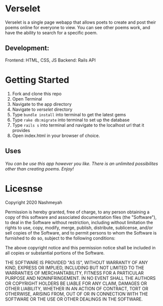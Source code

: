 # Verselet
Verselet is a single page webapp that allows poets to create and post their poems online for everyone to view. You can see other poems work, and have the ability to search for a specific poem. 

## Development:

Frontend: HTML, CSS, JS
Backend: Rails API

# Getting Started
1. Fork and clone this repo
2. Open Terminal
3. Navigate to the app directory
4. Navigate to *verselet* directory
5. Type `bundle install` into terminal to get the latest gems
6. Type `rake db:migrate` into terminal to set up the database
7. Type `rails s` into terminal and navigate to the localhost url that it provides
8. Open index.html in your browser of choice.

## Uses
###### You can be use this app however you like. There is an unlimited possibilites other than creating poems. Enjoy!
# Licesnse
Copyright 2020 Nashmeyah

Permission is hereby granted, free of charge, to any person obtaining a copy of this software and associated documentation files (the "Software"), to deal in the Software without restriction, including without limitation the rights to use, copy, modify, merge, publish, distribute, sublicense, and/or sell copies of the Software, and to permit persons to whom the Software is furnished to do so, subject to the following conditions:

The above copyright notice and this permission notice shall be included in all copies or substantial portions of the Software.

THE SOFTWARE IS PROVIDED "AS IS", WITHOUT WARRANTY OF ANY KIND, EXPRESS OR IMPLIED, INCLUDING BUT NOT LIMITED TO THE WARRANTIES OF MERCHANTABILITY, FITNESS FOR A PARTICULAR PURPOSE AND NONINFRINGEMENT. IN NO EVENT SHALL THE AUTHORS OR COPYRIGHT HOLDERS BE LIABLE FOR ANY CLAIM, DAMAGES OR OTHER LIABILITY, WHETHER IN AN ACTION OF CONTRACT, TORT OR OTHERWISE, ARISING FROM, OUT OF OR IN CONNECTION WITH THE SOFTWARE OR THE USE OR OTHER DEALINGS IN THE SOFTWARE.
